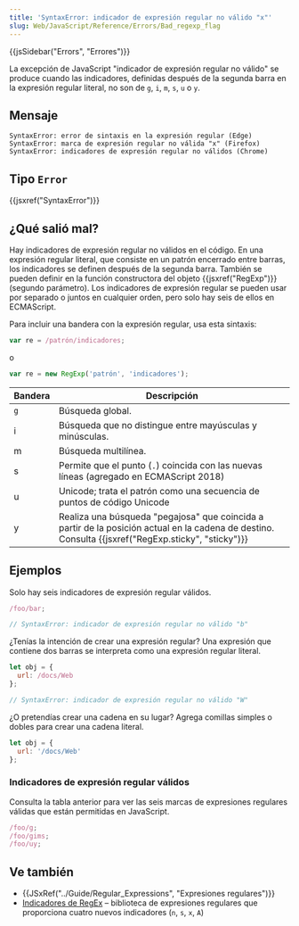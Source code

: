 ```yaml
---
title: 'SyntaxError: indicador de expresión regular no válido "x"'
slug: Web/JavaScript/Reference/Errors/Bad_regexp_flag
---
```


{{jsSidebar("Errors", "Errores")}}

La excepción de JavaScript "indicador de expresión regular no válido" se produce cuando las indicadores, definidas después de la segunda barra en la expresión regular literal, no son de `g`, `i`, `m`, `s`, `u` o `y`.

## Mensaje

```
SyntaxError: error de sintaxis en la expresión regular (Edge)
SyntaxError: marca de expresión regular no válida "x" (Firefox)
SyntaxError: indicadores de expresión regular no válidos (Chrome)
```

## Tipo `Error`

{{jsxref("SyntaxError")}}

## ¿Qué salió mal?

Hay indicadores de expresión regular no válidos en el código. En una expresión regular literal, que consiste en un patrón encerrado entre barras, los indicadores se definen después de la segunda barra. También se pueden definir en la función constructora del objeto {{jsxref("RegExp")}} (segundo parámetro). Los indicadores de expresión regular se pueden usar por separado o juntos en cualquier orden, pero solo hay seis de ellos en ECMAScript.

Para incluir una bandera con la expresión regular, usa esta sintaxis:

```js
var re = /patrón/indicadores;
```

o

```js
var re = new RegExp('patrón', 'indicadores');
```

| Bandera | Descripción                                                                                                                                                    |
| ------- | -------------------------------------------------------------------------------------------------------------------------------------------------------------- |
| `g`     | Búsqueda global.                                                                                                                                               |
| i       | Búsqueda que no distingue entre mayúsculas y minúsculas.                                                                                                       |
| m       | Búsqueda multilínea.                                                                                                                                           |
| s       | Permite que el punto (`.`) coincida con las nuevas líneas (agregado en ECMAScript 2018)                                                                        |
| u       | Unicode; trata el patrón como una secuencia de puntos de código Unicode                                                                                        |
| y       | Realiza una búsqueda "pegajosa" que coincida a partir de la posición actual en la cadena de destino. Consulta {{jsxref("RegExp.sticky", "sticky")}} |

## Ejemplos

Solo hay seis indicadores de expresión regular válidos.

```js example-bad
/foo/bar;

// SyntaxError: indicador de expresión regular no válido "b"
```

¿Tenías la intención de crear una expresión regular? Una expresión que contiene dos barras se interpreta como una expresión regular literal.

```js example-bad
let obj = {
  url: /docs/Web
};

// SyntaxError: indicador de expresión regular no válido "W"
```

¿O pretendías crear una cadena en su lugar? Agrega comillas simples o dobles para crear una cadena literal.

```js example-good
let obj = {
  url: '/docs/Web'
};
```

### Indicadores de expresión regular válidos

Consulta la tabla anterior para ver las seis marcas de expresiones regulares válidas que están permitidas en JavaScript.

```js example-good
/foo/g;
/foo/gims;
/foo/uy;
```

## Ve también

- {{JSxRef("../Guide/Regular_Expressions", "Expresiones regulares")}}
- [Indicadores de RegEx](http://xregexp.com/flags/) – biblioteca de expresiones regulares que proporciona cuatro nuevos indicadores (`n`, `s`, `x`, `A`)
